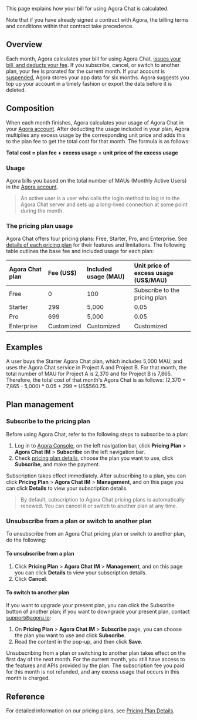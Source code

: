 This page explains how your bill for using Agora Chat is calculated.

Note that if you have already signed a contract with Agora, the billing terms and conditions within that contract take precedence.

## Overview

Each month, Agora calculates your bill for using Agora Chat, [issues your bill, and deducts your fee](https://docs.agora.io/en/agora-chat/faq/billing_account). If you subscribe, cancel, or switch to another plan, your fee is prorated for the current month. If your account is [suspended](https://docs.agora.io/en/agora-chat/faq/billing_account?platform=All%20Platforms), Agora stores your app data for six months. Agora suggests you top up your account in a timely fashion or export the data before it is deleted.

## Composition

When each month finishes, Agora calculates your usage of Agora Chat in your [Agora account](https://docs.agora.io/en/Agora%20Platform/get_appid_token?platform=Android#create-an-agora-account). After deducting the usage included in your plan, Agora multiplies any excess usage by the corresponding unit price and adds this to the plan fee to get the total cost for that month. The formula is as follows:

**Total cost = plan fee + excess usage** × **unit price of the excess usage**

### Usage

Agora bills you based on the total number of MAUs (Monthly Active Users) in the [Agora account](https://docs.agora.io/en/Agora%20Platform/get_appid_token?platform=Android#create-an-agora-account).

> An active user is a user who calls the login method to log in to the Agora Chat server and sets up a long-lived connection at some point during the month.

### The pricing plan usage

Agora Chat offers four pricing plans: Free, Starter, Pro, and Enterprise. See [details of each pricing plan](./agora_chat_plan) for their features and limitations. The following table outlines the base fee and included usage for each plan:

| Agora Chat plan | Fee (US$)  | Included usage (MAU) | Unit price of excess usage (US$/MAU) |
| :-------------- | :--------- | :------------------- | :----------------------------------- |
| Free            | 0          | 100                  | Subscribe to the pricing plan        |
| Starter         | 299        | 5,000                | 0.05                                 |
| Pro             | 699        | 5,000                | 0.05                                 |
| Enterprise      | Customized | Customized           | Customized                           |



## Examples

A user buys the Starter Agora Chat plan, which includes 5,000 MAU, and uses the Agora Chat service in Project A and Project B. For that month, the total number of MAU for Project A is 2,370 and for Project B is 7,865. Therefore, the total cost of that month's Agora Chat is as follows: (2,370 + 7,865 - 5,000) * 0.05 + 299 = US$560.75.

## Plan management

### Subscribe to the pricing plan

Before using Agora Chat, refer to the following steps to subscribe to a plan:

1. Log in to [Agora Console](https://console.agora.io/), on the left navigation bar, click **Pricing Plan** > **Agora Chat IM** > **Subscribe** on the left navigation bar.
2. Check [pricing plan details](https://docs-preprod.agora.io/en/agora-chat/agora_chat_plan?platform=All%20Platforms), choose the plan you want to use, click **Subscribe**, and make the payment.

Subscription takes effect immediately. After subscribing to a plan, you can click **Pricing Plan** > **Agora Chat IM** > **Management**, and on this page you can click **Details** to view your subscription details.

> By default, subscription to Agora Chat pricing plans is automatically renewed. You can cancel it or switch to another plan at any time.

### Unsubscribe from a plan or switch to another plan

To unsubscribe from an Agora Chat pricing plan or switch to another plan, do the following:

#### To unsubscribe from a plan

1. Click **Pricing Plan** > **Agora Chat IM** > **Management**, and on this page you can click **Details** to view your subscription details.
2. Click **Cancel**.

#### To switch to another plan

If you want to upgrade your present plan, you can click the Subscribe button of another plan; if you want to downgrade your present plan, contact [support@agora.io](mailto:support@agora.io):

1. On **Pricing Plan** > **Agora Chat IM** > **Subscribe** page, you can choose the plan you want to use and click **Subscribe**.
2. Read the content in the pop-up, and then click **Save**.

Unsubscribing from a plan or switching to another plan takes effect on the first day of the next month. For the current month, you still have access to the features and APIs provided by the plan. The subscription fee you paid for this month is not refunded, and any excess usage that occurs in this month is charged.

## Reference

For detailed information on our pricing plans, see [Pricing Plan Details](./agora_chat_plan).